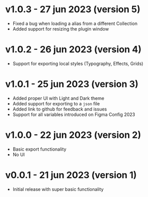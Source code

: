 # v1.0.3 - 27 jun 2023 (version 5)

- Fixed a bug when loading a alias from a different Collection
- Added support for resizing the plugin window

# v1.0.2 - 26 jun 2023 (version 4)

- Support for exporting local styles (Typography, Effects, Grids)

# v1.0.1 - 25 jun 2023 (version 3)

- Added proper UI with Light and Dark theme
- Added support for exporting to a `json` file
- Added link to github for feedback and issues
- Support for all variables introduced on Figma Config 2023

# v1.0.0 - 22 jun 2023 (version 2)

- Basic export functionality
- No UI

# v0.0.1 - 21 jun 2023 (version 1)

- Initial release with super basic functionality

